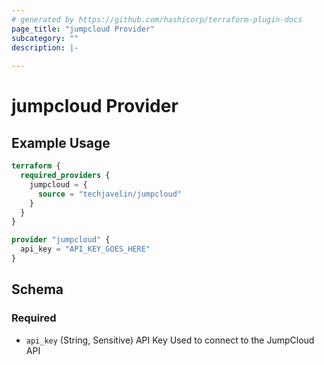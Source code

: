 ```yaml
---
# generated by https://github.com/hashicorp/terraform-plugin-docs
page_title: "jumpcloud Provider"
subcategory: ""
description: |-
  
---
```


# jumpcloud Provider



## Example Usage

```terraform
terraform {
  required_providers {
    jumpcloud = {
      source = "techjavelin/jumpcloud"
    }
  }
}

provider "jumpcloud" {
  api_key = "API_KEY_GOES_HERE"
}
```

<!-- schema generated by tfplugindocs -->
## Schema

### Required

- `api_key` (String, Sensitive) API Key Used to connect to the JumpCloud API
